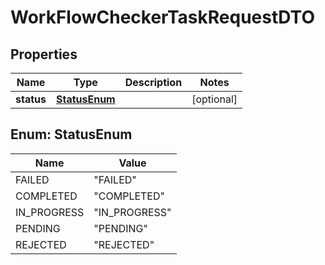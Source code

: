 

# WorkFlowCheckerTaskRequestDTO


## Properties

Name | Type | Description | Notes
------------ | ------------- | ------------- | -------------
**status** | [**StatusEnum**](#StatusEnum) |  |  [optional]



## Enum: StatusEnum

Name | Value
---- | -----
FAILED | &quot;FAILED&quot;
COMPLETED | &quot;COMPLETED&quot;
IN_PROGRESS | &quot;IN_PROGRESS&quot;
PENDING | &quot;PENDING&quot;
REJECTED | &quot;REJECTED&quot;



